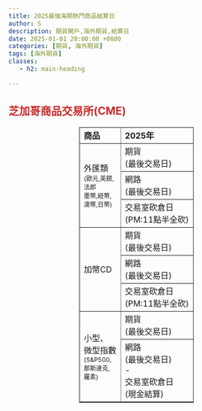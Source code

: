 ```yaml
---
title: 2025最強海期熱門商品結算日
author: S
description: 期貨開戶,海外期貨,結算日
date: 2025-01-01 20:00:00 +0800
categories: [期貨, 海外期貨]
tags: [海外期貨]
classes:
   - h2: main-heading

---
```



## <strong style="color:#c92c2c">芝加哥商品交易所(CME)</strong>



<table border="1" class="h_table fr-table-collapse fr-slide-table"
    style="margin: 0px auto; word-break: keep-all; width: 45%;">
    <thead>
         <tr class="tname_red">
            <td>
                <strong class="bold"><span style="">商品</span></strong>
            </td>
            <td style="">
                <span style=""><strong class="bold">2025年</strong></span>
            </td>
            <td style= "">
                <span style=""><strong class="bold">1月</strong></span>
            </td>
            <td style="">
                <span style=""><strong class="bold">2月</strong></span>
            </td>
            <td style="">
                <span style=""><strong class="bold">3月</strong></span>
            </td>
            <td style="">
                <span style=""><strong class="bold">4月</strong></span>
            </td>
            <td style="">
                <span style=""><strong class="bold">5月</strong></span>
            </td>
            <td style="">
                <span style=""><strong class="bold">6月</strong></span>
            </td>
            <td>
                <span style=""><strong class="bold">7月</strong></span>
            </td>
            <td>
                <span style=""><strong class="bold">8月</strong></span>
            </td>
            <td style="">
                <span style=""><strong class="bold">9月</strong></span>
            </td>
            <td style="">
                <span style=""><strong class="bold">10月</strong></span>
            </td>
            <td style="">
                <span style=""><strong class="bold">11月</strong></span>
            </td>
            <td style="">
                <span style=""><strong class="bold">12月</strong></span>
            </td>
        </tr>
    </thead>
    <tbody>
        <tr>
            <td rowspan="3">外匯類
                <br>
                <span style="font-size:12px">(歐元,英鎊,法郎</span>
                <br>
                 <span style="font-size:12px">墨幣,紐幣,澳幣,日幣)</span>
            </td>
            <td>期貨
                <br>(最後交易日)
            </td>
            <td><br></td>
            <td><br></td>
            <td>3/17</td>
            <td><br></td>
            <td><br></td>
            <td>6/16</td>
            <td><br></td>
            <td><br></td>
            <td>9/15</td>
            <td><br></td>
            <td><br></td>
            <td>12/15</td>
        </tr>
         <tr>
            <td>網路
                <br>(最後交易日)
            </td>
            <td><br></td>
            <td><br></td>
            <td>3/13</td>
            <td><br></td>
            <td><br></td>
            <td>6/12</td>
            <td><br></td>
            <td><br></td>
            <td>9/11</td>
            <td><br></td>
            <td><br></td>
            <td>12/11</td>
        </tr>
        <tr class="tname_redOpacity">
            <td>
                交易室砍倉日
                <br>(PM:11點半全砍)
            </td>
            <td><br></td>
            <td><br></td>
            <td>3/14</td>
            <td><br></td>
            <td><br></td>
            <td>6/13</td>
            <td><br></td>
            <td><br></td>
            <td>9/12</td>
            <td><br></td>
            <td><br></td>
            <td>12/12</td>
        </tr>
        <tr>
            <td rowspan="3" style=" vertical-align: middle;">
                <p><span>加幣CD</span></p>
            </td>
            <td><span>期貨</span>
                <br><span>(最後交易日)</span>
            </td>
            <td><br></td>
            <td><br></td>
            <td>3/17</td>
            <td><br></td>
            <td><br></td>
            <td>6/16</td>
            <td><br></td>
            <td><br></td>
            <td>9/15</td>
            <td><br></td>
            <td><br></td>
            <td>12/15</td>
        </tr>
        <tr>
            <td>網路
                <br>(最後交易日)
            </td>
            <td><br></td>
            <td><br></td>
            <td>3/13</td>
            <td><br></td>
            <td><br></td>
            <td>6/12</td>
            <td><br></td>
            <td><br></td>
            <td>9/11</td>
            <td><br></td>
            <td><br></td>
            <td>12/11</td>
        </tr>
        <tr class="tname_redOpacity">
            <td>
                交易室砍倉日
                <br>(PM:11點半全砍)
            </td>
            <td><br></td>
            <td><br></td>
            <td>3/14</td>
            <td><br></td>
            <td><br></td>
            <td> 6/13</td>
            <td><br></td>
            <td><br></td>
            <td>9/12</td>
            <td><br></td>
            <td><br></td>
            <td>12/12</td>
        </tr>
        <tr>
            <td rowspan="2">
                <p>小型、微型指數
                    <br><span style="font-size:12px">(S&P500,那斯達克,羅素)</span>
                </p>
            </td>
            <td>期貨<br>(最後交易日)</td>
            <td><br></td>
            <td><br></td>
            <td>3/21</td>
            <td><br></td>
            <td><br></td>
            <td>6/20</td>
            <td><br></td>
            <td><br></td>
            <td>9/19</td>
            <td><br></td>
            <td><br></td>
            <td>12/19</td>
        </tr>
        <tr class="tname_redOpacity">
            <td>
                網路
                <br>(最後交易日)
                <br>-
                <br>交易室砍倉日
                <br>(現金結算)
            </td>
            <td><br></td>
            <td><br></td>
            <td>3/21</td>
            <td><br></td>
            <td><br></td>
            <td>6/20</td>
            <td><br></td>
            <td><br></td>
            <td>9/19</td>
            <td><br></td>
            <td><br></td>
            <td>12/19</td>
        </tr>
    </tbody>
</table>

